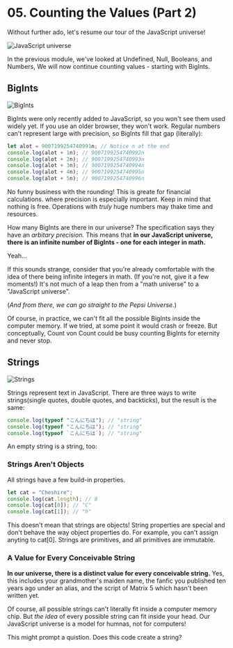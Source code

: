# 05. Counting the Values (Part 2)

Without further ado, let's resume our tour of the JavaScript universe!

![JavaScript universe](https://ci6.googleusercontent.com/proxy/9i-0lFOHGYuszByBOXzyB4fdb1NJTpjQ4wZuWBe8jMg6RpOBz-K4SyiigEGmZhGSIncy2biFTOL0XuFTOXImXxzln4AkWNvdD2MyV1I0W5VfxD1iwGQmPUD5TEanWZsznXioMSVVg9CVAh-hb_1gu_DyT1qi-BUjULhZSRQl2voff8mpaIof_mn2=s0-d-e1-ft#https://res.cloudinary.com/dg3gyk0gu/image/upload/v1581381920/just-javascript-email-images/jj04/celestialspheres-v2.png)

In the previous module, we've looked at Undefined, Null, Booleans, and Numbers, We will now continue counting values - starting with BigInts.

## BigInts

![BigInts](https://ci3.googleusercontent.com/proxy/Y1UUkcUUgw57E2ckDmVckPvU9KNSHUYNOHaooia2Qpf6mxFSfrWYBcQmUjz7NcQZ7_gs7KB_nNxHVqgASj1ve9Cy_x2CFEXLplfnJBCwM_7x-75xZfxRb-Q7NyLhTSV7UzcS09e2SK8k3Tgt1yu6Ys1NqvyuYDkiO9OOn9BhtIgn=s0-d-e1-ft#https://res.cloudinary.com/dg3gyk0gu/image/upload/v1580773481/just-javascript-email-images/jj05/bigints-v2.png)

BigInts were only recently added to JavaScript, so you won't see them used widely yet. If you use an older browser, they won't work. Regular numbers can't represent large with precision, so BigInts fill that gap (literally):

```js
let alot = 9007199254740991n; // Notice n at the end
console.log(alot + 1n); // 9007199254740992n
console.log(alot + 2n); // 9007199254740993n
console.log(alot + 3n); // 9007199254740994n
console.log(alot + 4n); // 9007199254740995n
console.log(alot + 5n); // 9007199254740996n
```

No funny business with the rounding! This is greate for financial calculations. where precision is especially important. Keep in mind that nothing is free. Operations with _truly_ huge numbers may thake time and resources.

How many BigInts are there in our universe? The specification says they have an _arbitary precision._ This means that **in our JavaScript universe, there is an infinite number of BigInts - one for each integer in math.**

Yeah...

If this sounds strange, consider that you're already comfortable with the idea of there being infinite integers in math. (If you're not, give it a few moments!) It's not much of a leap then from a "math universe" to a "JavaScript universe".

(_And from there, we can go straight to the Pepsi Universe._)

Of course, in practice, we can't fit all the possible BigInts inside the computer memory. If we tried, at some point it would crash or freeze. But conceptually, Count von Count could be busy counting BigInts for eternity and never stop.

## Strings

![Strings](https://ci4.googleusercontent.com/proxy/wapvr31gaBv6zdKGsf_B5PTW9VBS5lXYDcXz5FfPr1PYZvN5adg8Uvow_HJoMXF929RH8LJLSv3eb2WM1mMEXpRsUKcQFKAGLej0XNUHUq2ElcSQ0msQwyGVpY9R_Xsawa8tJnlI3tItMFp65E9XOnXtPj-1L-IeZA3bVJown9r1=s0-d-e1-ft#https://res.cloudinary.com/dg3gyk0gu/image/upload/v1580773483/just-javascript-email-images/jj05/strings-v2.png)

Strings represent text in JavaScript. There are three ways to write strings(single quotes, double quotes, and backticks), but the result is the same:

```js
console.log(typeof "こんにちは"); // "string"
console.log(typeof "こんにちは"); // "string"
console.log(typeof `こんにちは`); // "string"
```

An empty string is a string, too:

### Strings Aren't Objects

All strings have a few build-in properties.

```js
let cat = "Cheshire";
console.log(cat.length); // 8
console.log(cat[0]); // "C"
console.log(cat[1]); // "h"
```

This doesn't mean that strings are objects! String properties are special and don't behave the way object properties do. For example, you can't assign anyting to cat[0]. Strings are primitives, and all primitives are immutable.

### A Value for Every Conceivable String

**In our universe, there is a distinct value for every conceivable string.** Yes, this includes your grandmother's maiden name, the fanfic you published ten years ago under an alias, and the script of Matrix 5 which hasn't been written yet.

Of course, all possible strings can't literally fit inside a computer memory chip. But _the idea_ of every possible string can fit inside your head. Our JavaScript universe is a model for humnas, not for computers!

This might prompt a quistion. Does this code create a string?
